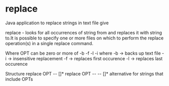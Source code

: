 # replace
Java application to replace strings in text file give

replace​ - looks for all occurrences of string ​from​ and replaces it with string ​to​.It is possible to specify one or more files on which to perform the replace operation(s) in a single replace command.

Where OPT can be zero or more of -b -f -l -i
where -b -> backs up text file
      -i -> insensitive replacement
      -f -> replaces first occurence
      -l -> replaces last occurence
      
      
Structure
replace OPT <from> <to> -- <filename> [<filename>]* 
replace OPT -- <from><to> -- <filename> [<filebane>]* alternative for strings that include OPTs


